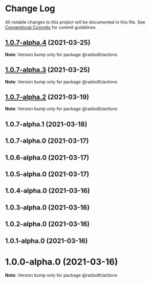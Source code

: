# Change Log

All notable changes to this project will be documented in this file.
See [Conventional Commits](https://conventionalcommits.org) for commit guidelines.

## [1.0.7-alpha.4](https://github.com/radixdlt/radixdlt-javascript/compare/@radixdlt/actions@1.0.7-alpha.3...@radixdlt/actions@1.0.7-alpha.4) (2021-03-25)

**Note:** Version bump only for package @radixdlt/actions





## [1.0.7-alpha.3](https://github.com/radixdlt/radixdlt-javascript/compare/@radixdlt/actions@1.0.7-alpha.2...@radixdlt/actions@1.0.7-alpha.3) (2021-03-25)

**Note:** Version bump only for package @radixdlt/actions





## [1.0.7-alpha.2](https://github.com/radixdlt/radixdlt-javascript/compare/@radixdlt/actions@1.0.7-alpha.1...@radixdlt/actions@1.0.7-alpha.2) (2021-03-19)

**Note:** Version bump only for package @radixdlt/actions





## 1.0.7-alpha.1 (2021-03-18)



## 1.0.7-alpha.0 (2021-03-17)



## 1.0.6-alpha.0 (2021-03-17)



## 1.0.5-alpha.0 (2021-03-17)



## 1.0.4-alpha.0 (2021-03-16)



## 1.0.3-alpha.0 (2021-03-16)



## 1.0.2-alpha.0 (2021-03-16)



## 1.0.1-alpha.0 (2021-03-16)



# 1.0.0-alpha.0 (2021-03-16)

**Note:** Version bump only for package @radixdlt/actions

